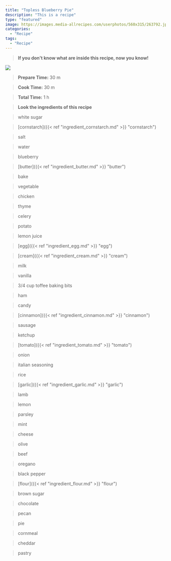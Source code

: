 ```yaml
---
title: "Topless Blueberry Pie"
description: "This is a recipe"
type: "featured"
image: https://images.media-allrecipes.com/userphotos/560x315/263792.jpg
categories: 
  - "Recipe"
tags: 
  - "Recipe"
---
```



>**If you don't know what are inside this recipe, now you know!**

![](../images/Recipes-Banner.jpg)
> **Prepare Time:** 30 m


> **Cook Time:** 30 m


> **Total Time:** 1 h

> **Look the ingredients of this recipe**

> white sugar

> [cornstarch]({{< ref "ingredient_cornstarch.md" >}} "cornstarch")

> salt

> water

> blueberry

> [butter]({{< ref "ingredient_butter.md" >}} "butter")

> bake

> vegetable

> chicken

> thyme

> celery

> potato

> lemon juice

> [egg]({{< ref "ingredient_egg.md" >}} "egg")

> [cream]({{< ref "ingredient_cream.md" >}} "cream")

> milk

> vanilla

> 3/4 cup toffee baking bits

> ham

> candy

> [cinnamon]({{< ref "ingredient_cinnamon.md" >}} "cinnamon")

> sausage

> ketchup

> [tomato]({{< ref "ingredient_tomato.md" >}} "tomato")

> onion

> italian seasoning

> rice

> [garlic]({{< ref "ingredient_garlic.md" >}} "garlic")

> lamb

> lemon

> parsley

> mint

> cheese

> olive

> beef

> oregano

> black pepper

> [flour]({{< ref "ingredient_flour.md" >}} "flour")

> brown sugar

> chocolate

> pecan

> pie

> cornmeal

> cheddar

> pastry

